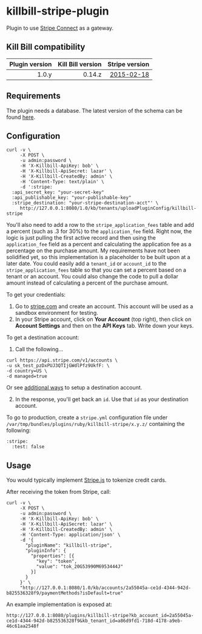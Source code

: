 killbill-stripe-plugin
======================

Plugin to use [Stripe Connect](https://stripe.com/docs/connect) as a gateway.


Kill Bill compatibility
-----------------------

| Plugin version | Kill Bill version | Stripe version                                            |
| -------------: | ----------------: | --------------------------------------------------------: |
| 1.0.y          | 0.14.z            | [2015-02-18](https://stripe.com/docs/upgrades#2015-02-18) |

Requirements
------------

The plugin needs a database. The latest version of the schema can be found [here](https://github.com/rachelswitzer/killbill-stripe-plugin/blob/master/db/ddl.sql).

Configuration
-------------

```
curl -v \
     -X POST \
     -u admin:password \
     -H 'X-Killbill-ApiKey: bob' \
     -H 'X-Killbill-ApiSecret: lazar' \
     -H 'X-Killbill-CreatedBy: admin' \
     -H 'Content-Type: text/plain' \
     -d ':stripe:
  :api_secret_key: "your-secret-key"
  :api_publishable_key: "your-publishable-key"
  :stripe_destination: "your-stripe-destination-acct"' \
     http://127.0.0.1:8080/1.0/kb/tenants/uploadPluginConfig/killbill-stripe
```

You'll also need to add a row to the `stripe_application_fees` table and add a percent (such as .3 for 30%) to the `application_fee` field. Right now, the logic is just pulling the first active record and then using the `application_fee` field as a percent and calculating the application fee as a percentage on the purchase amount. My requirements have not been solidified yet, so this implementation is a placeholder to be built upon at a later date. You could easily add a `tenant_id` or `account_id` to the `stripe_application_fees` table so that you can set a percent based on a tenant or an account. You could also change the code to pull a dollar amount instead of calculating a percent of the purchase amount.

To get your credentials:

1. Go to [stripe.com](http://stripe.com/) and create an account. This account will be used as a sandbox environment for testing.
2. In your Stripe account, click on **Your Account** (top right), then click on **Account Settings** and then on the **API Keys** tab. Write down your keys.

To get a destination account:
1. Call the following...
```
curl https://api.stripe.com/v1/accounts \
-u sk_test_pzDxPUJ3QTIjGWdlPfz9UkfF: \
-d country=US \
-d managed=true
```
Or see [additional ways](https://stripe.com/docs/connect/managed-accounts#creating-a-managed-account) to setup a destination account. 

2. In the response, you'll get back an `id`. Use that `id` as your destination account.    

To go to production, create a `stripe.yml` configuration file under `/var/tmp/bundles/plugins/ruby/killbill-stripe/x.y.z/` containing the following:

```
:stripe:
  :test: false
```

Usage
-----

You would typically implement [Stripe.js](https://stripe.com/docs/stripe.js) to tokenize credit cards. 

After receiving the token from Stripe, call:

```
curl -v \
     -X POST \
     -u admin:password \
     -H 'X-Killbill-ApiKey: bob' \
     -H 'X-Killbill-ApiSecret: lazar' \
     -H 'X-Killbill-CreatedBy: admin' \
     -H 'Content-Type: application/json' \
     -d '{
       "pluginName": "killbill-stripe",
       "pluginInfo": {
         "properties": [{
           "key": "token",
           "value": "tok_20G53990M6953444J"
         }]
       }
     }' \
     "http://127.0.0.1:8080/1.0/kb/accounts/2a55045a-ce1d-4344-942d-b825536328f9/paymentMethods?isDefault=true"
```

An example implementation is exposed at:

```
http://127.0.0.1:8080/plugins/killbill-stripe?kb_account_id=2a55045a-ce1d-4344-942d-b825536328f9&kb_tenant_id=a86d9fd1-718d-4178-a9eb-46c61aa2548f
```
